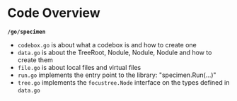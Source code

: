 # Code Overview

**`/go/specimen`**

- `codebox.go` is about what a codebox is and how to create one
- `data.go` is about the TreeRoot, Nodule, Nodule, Nodule and how to create them
- `file.go` is about local files and virtual files
- `run.go` implements the entry point to the library: "specimen.Run(...)"
- `tree.go` implements the `focustree.Node` interface on the types defined in `data.go`
